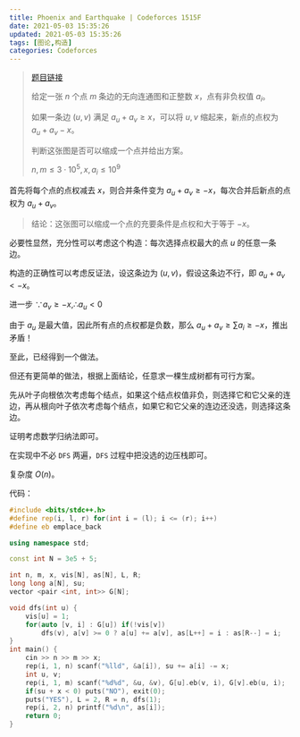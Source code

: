```yaml
---
title: Phoenix and Earthquake | Codeforces 1515F
date: 2021-05-03 15:35:26
updated: 2021-05-03 15:35:26
tags: [图论,构造]
categories: Codeforces
---
```

> [题目链接](https://codeforces.com/problemset/problem/1515/F)
>
> 给定一张 $n$ 个点 $m$ 条边的无向连通图和正整数 $x$，点有非负权值 $a_i$。
>
> 如果一条边 $(u,v)$ 满足 $a_u+a_v \ge x$，可以将 $u,v$ 缩起来，新点的点权为 $a_u+a_v-x$。
>
> 判断这张图是否可以缩成一个点并给出方案。
>
> $n,m \le 3 \cdot 10^5,x,a_i \le 10^9$

首先将每个点的点权减去 $x$，则合并条件变为 $a_u + a_v \ge -x$，每次合并后新点的点权为 $a_u + a_v$。

> 结论：这张图可以缩成一个点的充要条件是点权和大于等于 $-x$。

必要性显然，充分性可以考虑这个构造：每次选择点权最大的点 $u$ 的任意一条边。

构造的正确性可以考虑反证法，设这条边为 $(u,v)$，假设这条边不行，即 $a_u+a_v<-x$。

进一步 $\because a_v \ge -x,\therefore a_u < 0$

由于 $a_u$ 是最大值，因此所有点的点权都是负数，那么 $a_u+a_v \ge \sum a_i \ge -x$，推出矛盾！

至此，已经得到一个做法。

但还有更简单的做法，根据上面结论，任意求一棵生成树都有可行方案。

先从叶子向根依次考虑每个结点，如果这个结点权值非负，则选择它和它父亲的连边，再从根向叶子依次考虑每个结点，如果它和它父亲的连边还没选，则选择这条边。

证明考虑数学归纳法即可。

在实现中不必 ```DFS``` 两遍，```DFS``` 过程中把没选的边压栈即可。

复杂度 $O(n)$。

代码：

```cpp
#include <bits/stdc++.h>
#define rep(i, l, r) for(int i = (l); i <= (r); i++)
#define eb emplace_back

using namespace std;

const int N = 3e5 + 5;

int n, m, x, vis[N], as[N], L, R;
long long a[N], su;
vector <pair <int, int>> G[N];

void dfs(int u) {
    vis[u] = 1;
    for(auto [v, i] : G[u]) if(!vis[v])
        dfs(v), a[v] >= 0 ? a[u] += a[v], as[L++] = i : as[R--] = i;
}
int main() {
    cin >> n >> m >> x;
    rep(i, 1, n) scanf("%lld", &a[i]), su += a[i] -= x;
    int u, v;
    rep(i, 1, m) scanf("%d%d", &u, &v), G[u].eb(v, i), G[v].eb(u, i);
    if(su + x < 0) puts("NO"), exit(0);
    puts("YES"), L = 2, R = n, dfs(1);
    rep(i, 2, n) printf("%d\n", as[i]);
    return 0;
}
```